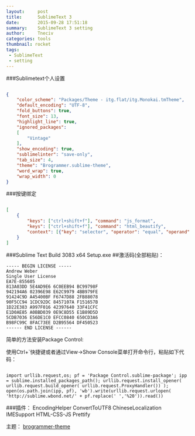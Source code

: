 ```yaml
---
layout:     post
title:      SublimeText 3
date:       2015-09-28 17:51:18
summary:    SublimeText 3 setting
author:     Tneciv
categories: tools
thumbnail: rocket
tags:
 - SublimeText
 - setting
---
```




###Sublimetext个人设置

````json

{
	"color_scheme": "Packages/Theme - itg.flat/itg.Monokai.tmTheme",
	"default_encoding": "UTF-8",
	"fold_buttons": true,
	"font_size": 13,
	"highlight_line": true,
	"ignored_packages":
	[
		"Vintage"
	],
	"show_encoding": true,
	"sublimelinter": "save-only",
	"tab_size": 4,
	"theme": "Brogrammer.sublime-theme",
	"word_wrap": true,
	"wrap_width": 0
}

````

###按键绑定

````json

[
    {
        "keys": ["ctrl+shift+f"], "command": "js_format",
        "keys": ["ctrl+shift+f"], "command": "html_beautify",
        "context": [{"key": "selector", "operator": "equal", "operand": "source.js,source.json"}]
    }
]

````

###Sublime Text Build 3083 x64 Setup.exe
##激活码(全部粘贴)：

	----- BEGIN LICENSE -----
	Andrew Weber
	Single User License
	EA7E-855605
	813A03DD 5E4AD9E6 6C0EEB94 BC99798F
	942194A6 02396E98 E62C9979 4BB979FE
	91424C9D A45400BF F6747D88 2FB88078
	90F5CC94 1CDC92DC 8457107A F151657B
	1D22E383 A997F016 42397640 33F41CFC
	E1D0AE85 A0BBD039 0E9C8D55 E1B89D5D
	5CDB7036 E56DE1C0 EFCC0840 650CD3A6
	B98FC99C 8FAC73EE D2B95564 DF450523
	------ END LICENSE ------


简单的方法安装Package Control:

使用Ctrl+`快捷键或者通过View->Show Console菜单打开命令行，粘贴如下代码：

````

import urllib.request,os; pf = 'Package Control.sublime-package'; ipp = sublime.installed_packages_path(); urllib.request.install_opener( urllib.request.build_opener( urllib.request.ProxyHandler()) ); open(os.path.join(ipp, pf), 'wb').write(urllib.request.urlopen( 'http://sublime.wbond.net/' + pf.replace(' ','%20')).read())

````

###插件：
	EncodingHelper
	ConvertToUTF8
	Chinese​Localization 
	IMESupport
	HTML-CSS-JS Prettify

主题：
[brogrammer-theme](https://github.com/kenwheeler/brogrammer-theme "brogrammer-theme")

